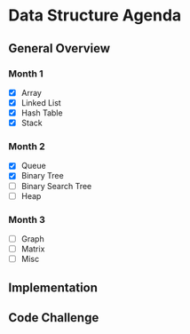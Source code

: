 # Data Structure Agenda

## General Overview
### Month 1
- [x] Array
- [x] Linked List
- [x] Hash Table
- [x] Stack

### Month 2
- [x] Queue
- [x] Binary Tree
- [ ] Binary Search Tree
- [ ] Heap

### Month 3
- [ ] Graph
- [ ] Matrix
- [ ] Misc

## Implementation

## Code Challenge
